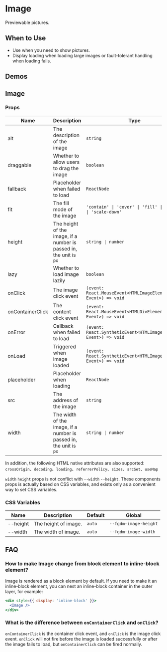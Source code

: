 # Image

Previewable pictures.

## When to Use

- Use when you need to show pictures.
- Display loading when loading large images or fault-tolerant handling when loading fails.

## Demos

<code src="./demos/demo1.tsx"></code>

<code src="./demos/demo2.tsx" debug></code>

## Image

### Props

| Name | Description | Type | Default |
| --- | --- | --- | --- |
| alt | The description of the image | `string` | - |
| draggable | Whether to allow users to drag the image | `boolean` | `false` |
| fallback | Placeholder when failed to load | `ReactNode` | default placeholder |
| fit | The fill mode of the image | `'contain' \| 'cover' \| 'fill' \| 'none' \| 'scale-down'` | `'fill'` |
| height | The height of the image, if a number is passed in, the unit is `px` | `string \| number` | - |
| lazy | Whether to load image lazily | `boolean` | `false` |
| onClick | The image click event | `(event: React.MouseEvent<HTMLImageElement, Event>) => void` | - |
| onContainerClick | The content click event | `(event: React.MouseEvent<HTMLDivElement, Event>) => void` | - |
| onError | Callback when failed to load | `(event: React.SyntheticEvent<HTMLImageElement, Event>) => void` | - |
| onLoad | Triggered when image loaded | `(event: React.SyntheticEvent<HTMLImageElement, Event>) => void` | - |
| placeholder | Placeholder when loading | `ReactNode` | default placeholder |
| src | The address of the image | `string` | - |
| width | The width of the image, if a number is passed in, the unit is `px` | `string \| number` | - |

In addition, the following HTML native attributes are also supported: `crossOrigin`、`decoding`、`loading`、`referrerPolicy`、`sizes`、`srcSet`、`useMap`

`width` `height` props is not conflict with `--width` `--height`. These components props is actually based on CSS variables, and exists only as a convenient way to set CSS variables.

### CSS Variables

| Name     | Description          | Default | Global               |
| -------- | -------------------- | ------- | -------------------- |
| --height | The height of image. | `auto`  | `--fgdm-image-height` |
| --width  | The width of image.  | `auto`  | `--fgdm-image-width`  |

## FAQ

### How to make Image change from block element to inline-block element?

Image is rendered as a block element by default. If you need to make it an inline-block element, you can nest an inline-block container in the outer layer, for example:

```jsx
<div style={{ display: 'inline-block' }}>
  <Image />
</div>
```

### What is the difference between `onContainerClick` and `onClick`?

`onContainerClick` is the container click event, and `onClick` is the image click event. `onClick` will not fire before the image is loaded successfully or after the image fails to load, but `onContainerClick` can be fired normally.
